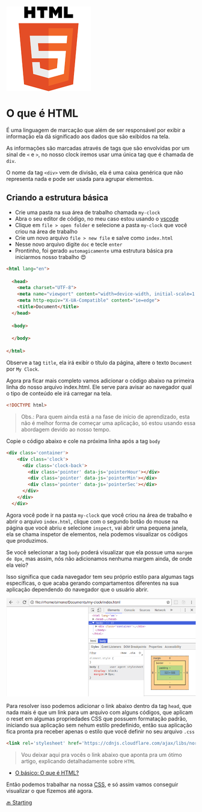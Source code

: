 ![html](../assets/imgs/html.png)

# O que é HTML

É uma linguagem de marcação que além de ser responsável por exibir a informação ela dá significado aos dados que são exibidos na tela.

As informações são marcadas através de tags que são envolvidas por um sinal de `<` e `>`, no nosso clock iremos usar uma única tag que é chamada de `div`.

O nome da tag `<div>` vem de divisão, ela é uma caixa genérica que não representa nada e pode ser usada para agrupar elementos.

## Criando a estrutura básica

* Crie uma pasta na sua área de trabalho chamada `my-clock`
* Abra o seu editor de código, no meu caso estou usando o [vscode](https://code.visualstudio.com/)
* Clique em `file > open folder` e selecione a pasta `my-clock` que você criou na área de trabalho
* Crie um novo arquivo `file > new file` e salve como `index.html`
* Nesse novo arquivo digite `doc` e tecle `enter`
* Prontinho, foi gerado `automagicamente` uma estrutura básica pra iniciarmos nosso trabalho 😍

```HTML
<html lang="en">

  <head>
    <meta charset="UTF-8">
    <meta name="viewport" content="width=device-width, initial-scale=1.0">
    <meta http-equiv="X-UA-Compatible" content="ie=edge">
    <title>Document</title>
  </head>

  <body>

  </body>

</html>
```

Observe a tag `title`, ela irá exibir o título da página, altere o texto `Document` por `My Clock`.

Agora pra ficar mais completo vamos adicionar o código abaixo na primeira linha do nosso arquivo index.html. Ele serve para avisar ao navegador qual o tipo de conteúdo ele irá carregar na tela.

```HTML
<!DOCTYPE html>
```

> Obs.: Para quem ainda está a na fase de início de aprendizado, esta não é melhor forma de começar uma aplicação, só estou usando essa abordagem devido ao nosso tempo.

Copie o código abaixo e cole na próxima linha após a tag `body`

```HTML
<div class='container'>
    <div class='clock'>
      <div class='clock-back'>
        <div class='pointer' data-js='pointerHour'></div>
        <div class='pointer' data-js='pointerMin'></div>
        <div class='pointer' data-js='pointerSec'></div>
      </div>
    </div>
  </div>
```

Agora você pode ir na pasta `my-clock` que você criou na área de trabalho e abrir o arquivo `index.html`, clique com o segundo botão do mouse na página que você abriu e selecione `inspect`, vai abrir uma pequena janela, ela se chama inspetor de elementos, nela podemos visualizar os códigos que produzimos.

Se você selecionar a tag `body` poderá visualizar que ela possue uma `margem de 8px`, mas assim, nós não adicionamos nenhuma margem ainda, de onde ela veio?

Isso significa que cada navegador tem seu próprio estilo para algumas tags específicas, o que acaba gerando compartamentos diferentes na sua aplicação dependendo do navegador que o usuário abrir.

![inspec body](../assets/imgs/body.png)

Para resolver isso podemos adicionar o link abaixo dentro da tag `head`, que nada mais é que um link para um arquivo com alguns códigos, que aplicam o reset em algumas propriedades CSS que possuem formatação padrão, iniciando sua aplicação sem nehum estilo predefinido, então sua aplicação fica pronta pra receber apenas o estilo que você definir no seu arquivo `.css`

```HTML
<link rel='stylesheet' href='https://cdnjs.cloudflare.com/ajax/libs/normalize/5.0.0/normalize.min.css'>
```

> Vou deixar aqui pra vocês o link abaixo que aponta pra um ótimo artigo, explicando detalhadamente sobre `HTML`

* [O básico: O que é HTML?](https://tableless.com.br/o-que-html-basico/)

Então podemos trabalhar na nossa [CSS](css.md), e só assim vamos conseguir visualizar o que fizemos até agora.

[🔙 Starting](starting.md)
